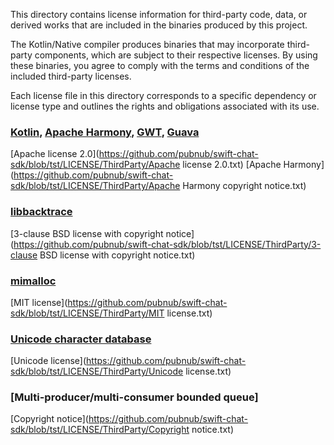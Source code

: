 This directory contains license information for third-party code, data, or derived works that are included in the binaries produced by this project.

The Kotlin/Native compiler produces binaries that may incorporate third-party components, which are subject to their respective licenses. By using these binaries, you agree to comply with the terms and conditions of the included third-party licenses.

Each license file in this directory corresponds to a specific dependency or license type and outlines the rights and obligations associated with its use.


### [Kotlin](https://kotlinlang.org/), [Apache Harmony](https://harmony.apache.org/), [GWT](https://www.gwtproject.org/), [Guava](https://guava.dev/)

[Apache license 2.0](https://github.com/pubnub/swift-chat-sdk/blob/tst/LICENSE/ThirdParty/Apache license 2.0.txt)
[Apache Harmony](https://github.com/pubnub/swift-chat-sdk/blob/tst/LICENSE/ThirdParty/Apache Harmony copyright notice.txt)

### [libbacktrace](https://github.com/ianlancetaylor/libbacktrace)


[3-clause BSD license with copyright notice](https://github.com/pubnub/swift-chat-sdk/blob/tst/LICENSE/ThirdParty/3-clause BSD license with copyright notice.txt)

### [mimalloc](https://github.com/microsoft/mimalloc)

[MIT license](https://github.com/pubnub/swift-chat-sdk/blob/tst/LICENSE/ThirdParty/MIT license.txt)


### [Unicode character database](https://www.unicode.org/)

[Unicode license](https://github.com/pubnub/swift-chat-sdk/blob/tst/LICENSE/ThirdParty/Unicode license.txt)

### [Multi-producer/multi-consumer bounded queue]

[Copyright notice](https://github.com/pubnub/swift-chat-sdk/blob/tst/LICENSE/ThirdParty/Copyright notice.txt)
